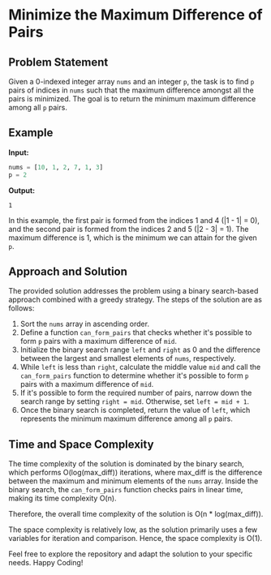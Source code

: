 # Minimize the Maximum Difference of Pairs

## Problem Statement

Given a 0-indexed integer array `nums` and an integer `p`, the task is to find `p` pairs of indices in `nums` such that the maximum difference amongst all the pairs is minimized. The goal is to return the minimum maximum difference among all `p` pairs.

## Example

**Input:**
```python
nums = [10, 1, 2, 7, 1, 3]
p = 2
```

**Output:**
```
1
```

In this example, the first pair is formed from the indices 1 and 4 (|1 - 1| = 0), and the second pair is formed from the indices 2 and 5 (|2 - 3| = 1). The maximum difference is 1, which is the minimum we can attain for the given `p`.

## Approach and Solution

The provided solution addresses the problem using a binary search-based approach combined with a greedy strategy. The steps of the solution are as follows:

1. Sort the `nums` array in ascending order.
2. Define a function `can_form_pairs` that checks whether it's possible to form `p` pairs with a maximum difference of `mid`.
3. Initialize the binary search range `left` and `right` as 0 and the difference between the largest and smallest elements of `nums`, respectively.
4. While `left` is less than `right`, calculate the middle value `mid` and call the `can_form_pairs` function to determine whether it's possible to form `p` pairs with a maximum difference of `mid`.
5. If it's possible to form the required number of pairs, narrow down the search range by setting `right = mid`. Otherwise, set `left = mid + 1`.
6. Once the binary search is completed, return the value of `left`, which represents the minimum maximum difference among all `p` pairs.

## Time and Space Complexity

The time complexity of the solution is dominated by the binary search, which performs O(log(max_diff)) iterations, where max_diff is the difference between the maximum and minimum elements of the `nums` array. Inside the binary search, the `can_form_pairs` function checks pairs in linear time, making its time complexity O(n).

Therefore, the overall time complexity of the solution is O(n * log(max_diff)).

The space complexity is relatively low, as the solution primarily uses a few variables for iteration and comparison. Hence, the space complexity is O(1).

Feel free to explore the repository and adapt the solution to your specific needs. Happy Coding!